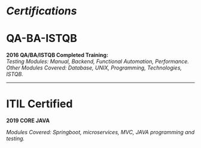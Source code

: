 # <em>Certifications</em>

<h1> QA-BA-ISTQB </h1>
<p><strong>2016 QA/BA/ISTQB Completed Training:</strong>
<br>
<em>Testing Modules: Manual, Backend, Functional Automation, Performance.
<br>   
Other Modules Covered: Database, UNIX, Programming, Technologies, ISTQB.</p></em>
<hr>
<h1> ITIL Certified </h1>
<p><strong> 2019 CORE JAVA </p></strong>
<em>Modules Covered: Springboot, microservices, MVC, JAVA programming and testing.</em>


